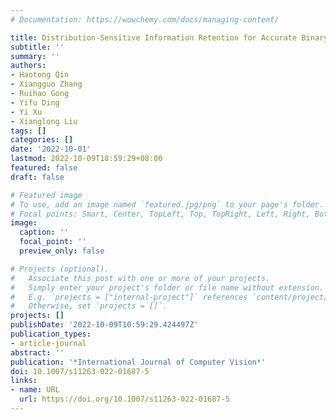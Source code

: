 ```yaml
---
# Documentation: https://wowchemy.com/docs/managing-content/

title: Distribution-Sensitive Information Retention for Accurate Binary Neural Network
subtitle: ''
summary: ''
authors:
- Haotong Qin
- Xiangguo Zhang
- Ruihao Gong
- Yifu Ding
- Yi Xu
- Xianglong Liu
tags: []
categories: []
date: '2022-10-01'
lastmod: 2022-10-09T18:59:29+08:00
featured: false
draft: false

# Featured image
# To use, add an image named `featured.jpg/png` to your page's folder.
# Focal points: Smart, Center, TopLeft, Top, TopRight, Left, Right, BottomLeft, Bottom, BottomRight.
image:
  caption: ''
  focal_point: ''
  preview_only: false

# Projects (optional).
#   Associate this post with one or more of your projects.
#   Simply enter your project's folder or file name without extension.
#   E.g. `projects = ["internal-project"]` references `content/project/deep-learning/index.md`.
#   Otherwise, set `projects = []`.
projects: []
publishDate: '2022-10-09T10:59:29.424497Z'
publication_types:
- article-journal
abstract: ''
publication: '*International Journal of Computer Vision*'
doi: 10.1007/s11263-022-01687-5
links:
- name: URL
  url: https://doi.org/10.1007/s11263-022-01687-5
---
```

